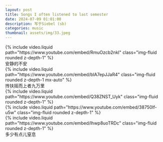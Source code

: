 ```yaml
---
layout: post
title: Songs I often listened to last semester
date: 2024-07-09 01:01:00
description: 写于Siebel (sb)
categories: music
thumbnail: assets/img/33.jpeg
---
```


<div class="row mt-3">
    <div class="col-sm mt-3 mt-md-0 text-center">
        {% include video.liquid path="https://www.youtube.com/embed/RmuOzcb2nkI" class="img-fluid rounded z-depth-1" %}
    </div>
</div>

<div class="caption">
    安静的不安
    
</div>

<div class="row mt-3">
    <div class="col-sm mt-3 mt-md-0 text-center">
        {% include video.liquid path="https://www.youtube.com/embed/blA7epJJaR4" class="img-fluid rounded z-depth-1 mx-auto" %}
    </div>
</div>


<div class="caption">
    抟扶摇而上者九万里

</div>



<div class="row mt-3">
    <div class="col-sm mt-3 mt-md-0">
        {% include video.liquid path="https://www.youtube.com/embed/Q38ZNST_Uyk" class="img-fluid rounded z-depth-1" %}
    </div>
    <div class="col-sm mt-3 mt-md-0">
        {% include video.liquid path="https://www.youtube.com/embed/38750lf-u5w" class="img-fluid rounded z-depth-1" %}
    </div>
    <div class="col-sm mt-3 mt-md-0">
        {% include video.liquid path="https://www.youtube.com/embed/lhwp8uoTRDc" class="img-fluid rounded z-depth-1" %}
    </div>
</div>

<div class="caption">
    多少有点儿窒息
</div>

